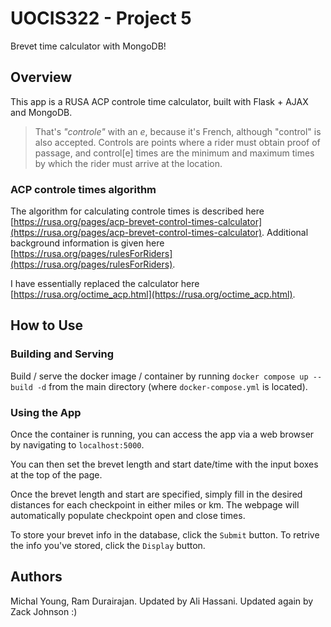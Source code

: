 # UOCIS322 - Project 5 #

Brevet time calculator with MongoDB!

## Overview

This app is a RUSA ACP controle time calculator, built with Flask + AJAX and MongoDB.
> That's *"controle"* with an *e*, because it's French, although "control" is also accepted. Controls are points where a rider must obtain proof of passage, and control[e] times are the minimum and maximum times by which the rider must arrive at the location.

### ACP controle times algorithm

The algorithm for calculating controle times is described here [https://rusa.org/pages/acp-brevet-control-times-calculator](https://rusa.org/pages/acp-brevet-control-times-calculator). Additional background information is given here [https://rusa.org/pages/rulesForRiders](https://rusa.org/pages/rulesForRiders).

I have essentially replaced the calculator here [https://rusa.org/octime_acp.html](https://rusa.org/octime_acp.html).

## How to Use

### Building and Serving

Build / serve the docker image / container by running `docker compose up --build -d` from the main directory (where `docker-compose.yml` is located).

### Using the App

Once the container is running, you can access the app via a web browser by navigating to `localhost:5000`.

You can then set the brevet length and start date/time with the input boxes at the top of the page.

Once the brevet length and start are specified, simply fill in the desired distances for each checkpoint in either miles or km. The webpage will automatically populate checkpoint open and close times.

To store your brevet info in the database, click the `Submit` button. To retrive the info you've stored, click the `Display` button. 

## Authors

Michal Young, Ram Durairajan. Updated by Ali Hassani. Updated again by Zack Johnson :)
